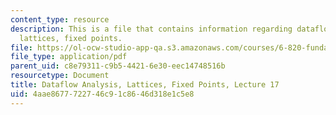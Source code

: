 ```yaml
---
content_type: resource
description: This is a file that contains information regarding dataflow analysis,
  lattices, fixed points.
file: https://ol-ocw-studio-app-qa.s3.amazonaws.com/courses/6-820-fundamentals-of-program-analysis-fall-2015/4aae8677722746c91c8646d318e1c5e8_MIT6_820F15_L17.pdf
file_type: application/pdf
parent_uid: c8e79311-c9b5-4421-6e30-eec14748516b
resourcetype: Document
title: Dataflow Analysis, Lattices, Fixed Points, Lecture 17
uid: 4aae8677-7227-46c9-1c86-46d318e1c5e8
---
```

